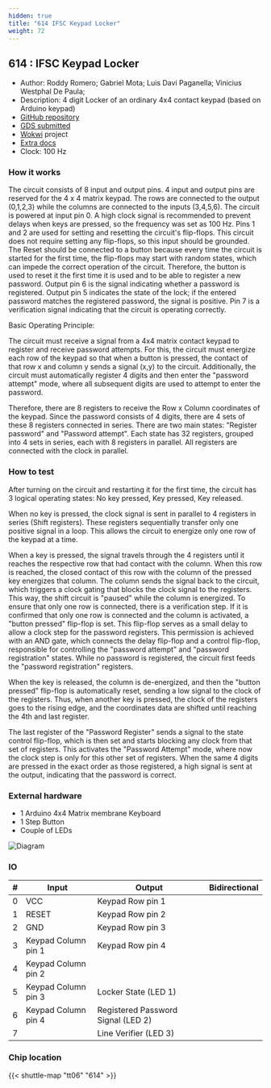 ```yaml
---
hidden: true
title: "614 IFSC Keypad Locker"
weight: 72
---
```


## 614 : IFSC Keypad Locker

* Author: Roddy Romero; Gabriel Mota; Luis Davi Paganella; Vinicius Westphal De Paula; 
* Description: 4 digit Locker of an ordinary 4x4 contact keypad (based on Arduino keypad)
* [GitHub repository](https://github.com/luisdavikp/tt06-IFSC_Keyboard_Locker)
* [GDS submitted](https://github.com/luisdavikp/tt06-IFSC_Keyboard_Locker/actions/runs/8665127385)
* [Wokwi](https://wokwi.com/projects/394640918790880257) project
* [Extra docs](None)
* Clock: 100 Hz

<!---

This file is used to generate your project datasheet. Please fill in the information below and delete any unused
sections.

You can also include images in this folder and reference them in the markdown. Each image must be less than
512 kb in size, and the combined size of all images must be less than 1 MB.
-->


### How it works

The circuit consists of 8 input and output pins. 4 input and output pins are reserved for the 4 x 4 matrix keypad. The rows are connected to the output (0,1,2,3) while the columns are connected to the inputs (3,4,5,6). The circuit is powered at input pin 0. A high clock signal is recommended to prevent delays when keys are pressed, so the frequency was set as 100 Hz. Pins 1 and 2 are used for setting and resetting the circuit's flip-flops. This circuit does not require setting any flip-flops, so this input should be grounded. The Reset should be connected to a button because every time the circuit is started for the first time, the flip-flops may start with random states, which can impede the correct operation of the circuit. Therefore, the button is used to reset it the first time it is used and to be able to register a new password. Output pin 6 is the signal indicating whether a password is registered. Output pin 5 indicates the state of the lock; if the entered password matches the registered password, the signal is positive. Pin 7 is a verification signal indicating that the circuit is operating correctly.

Basic Operating Principle:

The circuit must receive a signal from a 4x4 matrix contact keypad to register and receive password attempts. For this, the circuit must energize each row of the keypad so that when a button is pressed, the contact of that row x and column y sends a signal (x,y) to the circuit. Additionally, the circuit must automatically register 4 digits and then enter the "password attempt" mode, where all subsequent digits are used to attempt to enter the password.

Therefore, there are 8 registers to receive the Row x Column coordinates of the keypad. Since the password consists of 4 digits, there are 4 sets of these 8 registers connected in series. There are two main states: "Register password" and "Password attempt". Each state has 32 registers, grouped into 4 sets in series, each with 8 registers in parallel. All registers are connected with the clock in parallel.

### How to test

After turning on the circuit and restarting it for the first time, the circuit has 3 logical operating states: No key pressed, Key pressed, Key released.

When no key is pressed, the clock signal is sent in parallel to 4 registers in series (Shift registers). These registers sequentially transfer only one positive signal in a loop. This allows the circuit to energize only one row of the keypad at a time.

When a key is pressed, the signal travels through the 4 registers until it reaches the respective row that had contact with the column. When this row is reached, the closed contact of this row with the column of the pressed key energizes that column. The column sends the signal back to the circuit, which triggers a clock gating that blocks the clock signal to the registers. This way, the shift circuit is "paused" while the column is energized. To ensure that only one row is connected, there is a verification step. If it is confirmed that only one row is connected and the column is activated, a "button pressed" flip-flop is set. This flip-flop serves as a small delay to allow a clock step for the password registers. This permission is achieved with an AND gate, which connects the delay flip-flop and a control flip-flop, responsible for controlling the "password attempt" and "password registration" states. While no password is registered, the circuit first feeds the "password registration" registers.

When the key is released, the column is de-energized, and then the "button pressed" flip-flop is automatically reset, sending a low signal to the clock of the registers. Thus, when another key is pressed, the clock of the registers goes to the rising edge, and the coordinates data are shifted until reaching the 4th and last register.

The last register of the "Password Register" sends a signal to the state control flip-flop, which is then set and starts blocking any clock from that set of registers. This activates the "Password Attempt" mode, where now the clock step is only for this other set of registers. When the same 4 digits are pressed in the exact order as those registered, a high signal is sent at the output, indicating that the password is correct.

### External hardware

- 1 Arduino 4x4 Matrix membrane Keyboard
- 1 Step Button
- Couple of LEDs

![Diagram](diagram.png "Diagram")


### IO

| # | Input          | Output         | Bidirectional   |
| - | -------------- | -------------- | --------------- |
| 0 | VCC | Keypad Row pin 1 |  |
| 1 | RESET | Keypad Row pin 2 |  |
| 2 | GND | Keypad Row pin 3 |  |
| 3 | Keypad Column pin 1 | Keypad Row pin 4 |  |
| 4 | Keypad Column pin 2 |  |  |
| 5 | Keypad Column pin 3 | Locker State (LED 1) |  |
| 6 | Keypad Column pin 4 | Registered Password Signal (LED 2) |  |
| 7 |  | Line Verifier (LED 3) |  |

### Chip location

{{< shuttle-map "tt06" "614" >}}
